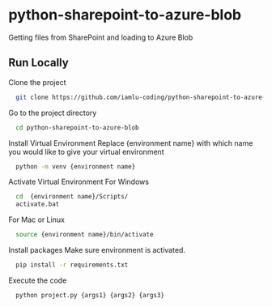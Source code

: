 # python-sharepoint-to-azure-blob
Getting files from SharePoint and loading to Azure Blob


## Run Locally

Clone the project

```bash
  git clone https://github.com/iamlu-coding/python-sharepoint-to-azure-blob.git
```

Go to the project directory

```bash
  cd python-sharepoint-to-azure-blob
```
Install Virtual Environment
Replace {environment name} with which name you would like to give your virtual environment
```bash
  python -m venv {environment name}
```

Activate Virtual Environment
For Windows
```bash
  cd  {environment name}/Scripts/
  activate.bat
```
For Mac or Linux
```bash
  source {environment name}/bin/activate
```
Install packages
Make sure environment is activated.
```bash
  pip install -r requirements.txt
```

Execute the code

```bash
  python project.py {args1} {args2} {args3}
```

